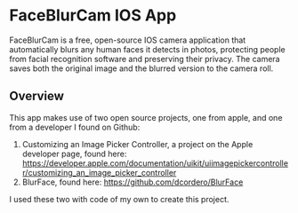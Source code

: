 # FaceBlurCam IOS App

FaceBlurCam is a free, open-source IOS camera application that automatically blurs any human faces it detects in photos, protecting people from facial recognition software and preserving their privacy. The camera saves both the original image and the blurred version to the camera roll.

## Overview

This app makes use of two open source projects, one from apple, and one from a developer I found on Github:

1) Customizing an Image Picker Controller, a project on the Apple developer page, found here: https://developer.apple.com/documentation/uikit/uiimagepickercontroller/customizing_an_image_picker_controller
2) BlurFace, found here: https://github.com/dcordero/BlurFace

I used these two with code of my own to create this project.
